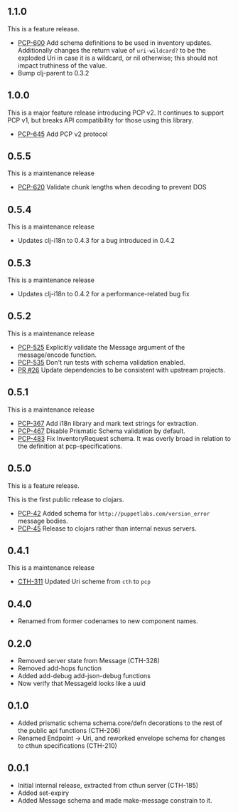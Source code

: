 ## 1.1.0

This is a feature release.

* [PCP-600](https://tickets.puppetlabs.com/browse/PCP-600) Add schema
  definitions to be used in inventory updates. Additionally changes the
  return value of `uri-wildcard?` to be the exploded Uri in case it is a
  wildcard, or nil otherwise; this should not impact truthiness of the value.
* Bump clj-parent to 0.3.2

## 1.0.0

This is a major feature release introducing PCP v2. It continues to support PCP
v1, but breaks API compatibility for those using this library.

* [PCP-645](https://tickets.puppetlabs.com/browse/PCP-645) Add PCP v2 protocol

## 0.5.5

This is a maintenance release

* [PCP-620](https://tickets.puppetlabs.com/browse/PCP-620) Validate chunk
  lengths when decoding to prevent DOS

## 0.5.4

This is a maintenance release

* Updates clj-i18n to 0.4.3 for a bug introduced in 0.4.2

## 0.5.3

This is a maintenance release

* Updates clj-i18n to 0.4.2 for a performance-related bug fix

## 0.5.2

This is a maintenance release

* [PCP-525](https://tickets.puppetlabs.com/browse/PCP-525) Explicitly
  validate the Message argument of the message/encode function.
* [PCP-535](https://tickets.puppetlabs.com/browse/PCP-535) Don't run tests
  with schema validation enabled.
* [PR #26](https://github.com/puppetlabs/clj-pcp-common/pull/26) Update
  dependencies to be consistent with upstream projects.

## 0.5.1

This is a maintenance release

* [PCP-367](https://tickets.puppetlabs.com/browse/PCP-367) Add i18n library
  and mark text strings for extraction.
* [PCP-467](https://tickets.puppetlabs.com/browse/PCP-467) Disable Prismatic
  Schema validation by default.
* [PCP-483](https://tickets.puppetlabs.com/browse/PCP-483) Fix InventoryRequest
  schema. It was overly broad in relation to the definition at
  pcp-specifications.

## 0.5.0

This is a feature release.

This is the first public release to clojars.

* [PCP-42](https://tickets.puppetlabs.com/browse/PCP-42) Added schema for
  `http://puppetlabs.com/version_error` message bodies.
* [PCP-45](https://tickets.puppetlabs.com/browse/PCP-45) Release to clojars
  rather than internal nexus servers.

## 0.4.1

This is a maintenance release

* [CTH-311](https://tickets.puppetlabs.com/browse/CTH-311) Updated
  Uri scheme from `cth` to `pcp`

## 0.4.0

* Renamed from former codenames to new component names.

## 0.2.0

* Removed server state from Message (CTH-328)
* Removed add-hops function
* Added add-debug add-json-debug functions
* Now verify that MessageId looks like a uuid

## 0.1.0

* Added prismatic schema schema.core/defn decorations to the rest of
  the public api functions (CTH-206)
* Renamed Endpoint -> Uri, and reworked envelope schema for changes to
  cthun specifications (CTH-210)

## 0.0.1

* Initial internal release, extracted from cthun server (CTH-185)
* Added set-expiry
* Added Message schema and made make-message constrain to it.
